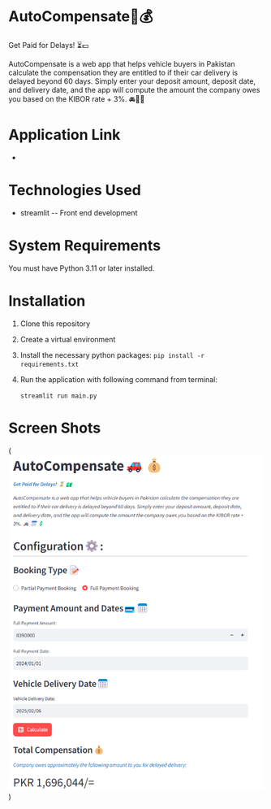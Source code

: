 # AutoCompensate🚗💰
Get Paid for Delays! ⏳💵

AutoCompensate is a web app that helps vehicle buyers in Pakistan calculate 
the compensation they are entitled to if their car delivery is delayed beyond 
60 days. Simply enter your deposit amount, deposit date, and delivery date, and 
the app will compute the amount the company owes you based on the 
KIBOR rate + 3%. 🚘📅💲

# Application Link
-

# Technologies Used
* streamlit -- Front end development
   
# System Requirements
You must have Python 3.11 or later installed.

# Installation
1.  Clone this repository
2. Create a virtual environment
3. Install the necessary python packages:
   `pip install -r requirements.txt`
4. Run the application with following command from terminal:

   `streamlit run main.py`

# Screen Shots
(![img.png](img.png))